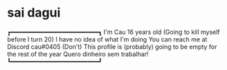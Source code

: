 # sai dagui
┏━━━━━━━━━━━━━━━━━━━━━━━━┓
I'm Cau
16 years old (Going to kill myself before I turn 20)
I have no idea of what I'm doing
You can reach me at Discord cau#0405 (Don't)
This profile is (probably) going to be empty for the rest of the year
Quero dinheiro sem trabalhar!
┗━━━━━━━━━━━━━━━━━━━━━━━━┛

